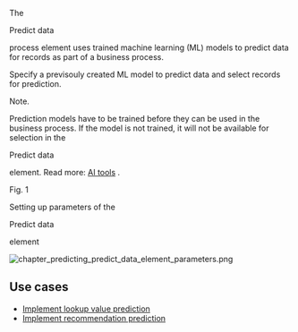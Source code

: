 


 The
 
 Predict data
 
 process element uses trained machine learning (ML) models to predict data for records as part of a business process.
 



 Specify a previsouly created ML model to predict data and select records for prediction.
 





 Note.
 
 Prediction models have to be trained before they can be used in the business process. If the model is not trained, it will not be available for selection in the
 
 Predict data
 
 element. Read more:
 [AI tools](https://academy.creatio.com/docs/user/no_code_customization/ai_tools) 
 .
 






 Fig. 1
 
 Setting up parameters of the
 
 Predict data
 
 element
 

![chapter_predicting_predict_data_element_parameters.png](/docs/sites/en/files/images/BPM_Tools/user_elements_bp/chapter_predicting_predict_data_element_parameters.png)



 Use cases
-----------


* [Implement lookup value prediction](/docs/7-17/user/customization_tools/ai_tools/set_up_a_process/implement_prediction_models#title-173-1)
* [Implement recommendation prediction](/docs/7-17/user/customization_tools/ai_tools/set_up_a_process/implement_prediction_models#title-173-2)




